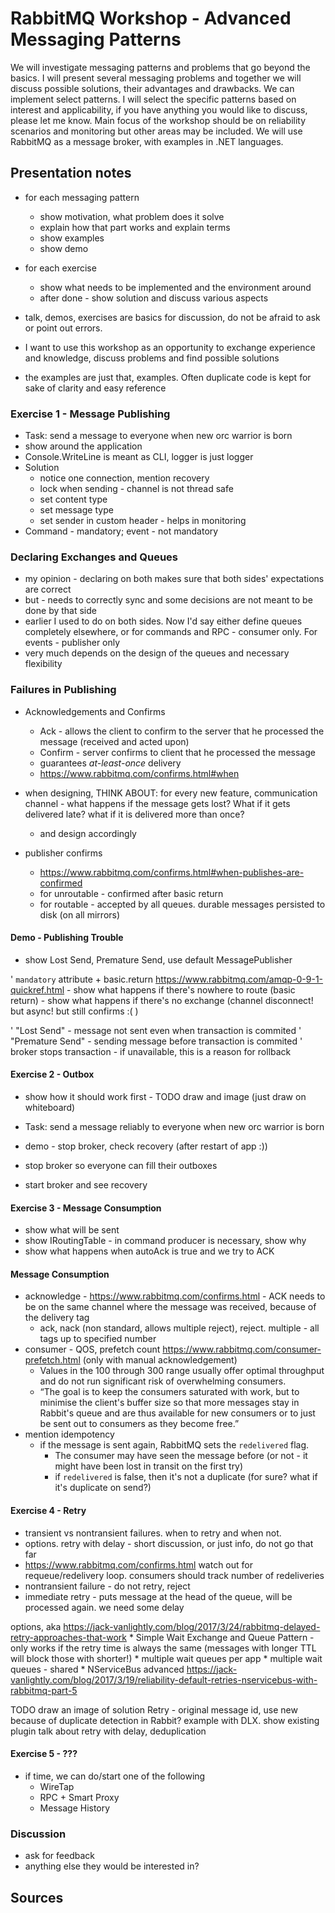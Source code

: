 # RabbitMQ Workshop - Advanced Messaging Patterns

We will investigate messaging patterns and problems that go beyond the basics.
I will present several messaging problems and together we will discuss possible solutions, their advantages and drawbacks. We can implement select patterns.
I will select the specific patterns based on interest and applicability, if you have anything you would like to discuss, please let me know. Main focus of the workshop should be on reliability scenarios and monitoring but other areas may be included.
We will use RabbitMQ as a message broker, with examples in .NET languages.


## Presentation notes

 * for each messaging pattern
    * show motivation, what problem does it solve
    * explain how that part works and explain terms
    * show examples
    * show demo
 * for each exercise
    * show what needs to be implemented and the environment around
    * after done - show solution and discuss various aspects

* talk, demos, exercises are basics for discussion, do not be afraid to ask or point out errors. 
* I want to use this workshop as an opportunity to exchange experience and knowledge, discuss problems and find possible solutions
* the examples are just that, examples. Often duplicate code is kept for sake of clarity and easy reference

### Exercise 1 - Message Publishing

* Task: send a message to everyone when new orc warrior is born 
* show around the application
* Console.WriteLine is meant as CLI, logger is just logger
* Solution
    * notice one connection, mention recovery
    * lock when sending - channel is not thread safe
    * set content type
    * set message type
    * set sender in custom header - helps in monitoring
* Command - mandatory; event - not mandatory


### Declaring Exchanges and Queues

* my opinion - declaring on both makes sure that both sides' expectations are correct
* but - needs to correctly sync and some decisions are not meant to be done by that side
* earlier I used to do on both sides. Now I'd say either define queues completely elsewhere, or for commands and RPC - consumer only. For events - publisher only
* very much depends on the design of the queues and necessary flexibility


### Failures in Publishing

* Acknowledgements and Confirms
    * Ack - allows the client to confirm to the server that he processed the message (received and acted upon)
    * Confirm - server confirms to client that he processed the message            
    * guarantees *at-least-once* delivery
    * https://www.rabbitmq.com/confirms.html#when

* when designing, THINK ABOUT: for every new feature, communication channel - what happens if the message gets lost? What if it gets delivered late? what if it is delivered more than once?
    * and design accordingly   

* publisher confirms
    * https://www.rabbitmq.com/confirms.html#when-publishes-are-confirmed
    * for unroutable - confirmed after basic return
    * for routable - accepted by all queues. durable messages persisted to disk (on all mirrors)


#### Demo - Publishing Trouble

* show Lost Send, Premature Send, use default MessagePublisher

' `mandatory` attribute + basic.return https://www.rabbitmq.com/amqp-0-9-1-quickref.html
    - show what happens if there's nowhere to route (basic return)
    - show what happens if there's no exchange (channel disconnect! but async! but still confirms :( )

' "Lost Send" - message not sent even when transaction is commited
' "Premature Send" - sending message before transaction is commited
' broker stops transaction - if unavailable, this is a reason for rollback 

#### Exercise 2 - Outbox

* show how it should work first - TODO draw and image (just draw on whiteboard)
* Task: send a message reliably to everyone when new orc warrior is born 
* demo - stop broker, check recovery (after restart of app :))


* stop broker so everyone can fill their outboxes
* start broker and see recovery

#### Exercise 3 - Message Consumption

* show what will be sent
* show IRoutingTable - in command producer is necessary, show why
* show what happens when autoAck is true and we try to ACK

#### Message Consumption

* acknowledge - https://www.rabbitmq.com/confirms.html - ACK needs to be on the same channel where the message was received, because of the delivery tag
    * ack, nack (non standard, allows multiple reject), reject. multiple - all tags up to specified number
* consumer - QOS, prefetch count https://www.rabbitmq.com/consumer-prefetch.html (only with manual acknowledgement)        
    * Values in the 100 through 300 range usually offer optimal throughput and do not run significant risk of overwhelming consumers. 
    * “The goal is to keep the consumers saturated with work, but to minimise the client's buffer size so that more messages stay in Rabbit's queue and are thus available for new consumers or to just be sent out to consumers as they become free.”
* mention idempotency
    * if the message is sent again, RabbitMQ sets the `redelivered` flag. 
        * The consumer may have seen the message before (or not - it might have been lost in transit on the first try)
        * if `redelivered` is false, then it's not a duplicate (for sure? what if it's duplicate on send?)

#### Exercise 4 - Retry

* transient vs nontransient failures. when to retry and when not.
* options. retry with delay - short discussion, or just info, do not go that far
* https://www.rabbitmq.com/confirms.html watch out for requeue/redelivery loop. consumers should track number of redeliveries    
* nontransient failure - do not retry, reject
* immediate retry - puts message at the head of the queue, will be processed again. we need some delay

options, aka https://jack-vanlightly.com/blog/2017/3/24/rabbitmq-delayed-retry-approaches-that-work
    * Simple Wait Exchange and Queue Pattern - only works if the retry time is always the same (messages with longer TTL will block those with shorter!)
    * multiple wait queues per app
    * multiple wait queues - shared
    * NServiceBus advanced https://jack-vanlightly.com/blog/2017/3/19/reliability-default-retries-nservicebus-with-rabbitmq-part-5

TODO draw an image of solution
Retry - original message id, use new because of duplicate detection in Rabbit? example with DLX. show existing plugin
talk about retry with delay, deduplication

#### Exercise 5 - ???

* if time, we can do/start one of the following
    * WireTap
    * RPC + Smart Proxy
    * Message History

### Discussion

* ask for feedback
* anything else they would be interested in?


## Sources


